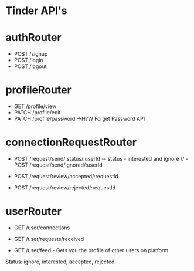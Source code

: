 # Tinder API's

# authRouter
- POST /signup
- POST /login
- POST /logout

# profileRouter
- GET /profile/view
- PATCH /profile/edit
- PATCH /profile/password     ->H?W  Forget Password API 

# connectionRequestRouter
- POST /request/send/:status/:userId  -- status - interested and ignore
// - POST /request/send/ignored/:userId

- POST /request/review/accepted/:requestId
- POST /request/review/rejected/:requestId

# userRouter
- GET /user/connections
- GET /user/requests/received

- GET /user/feed - Gets you the profile of other users on platform


Status: ignore, interested, accepted, rejected

